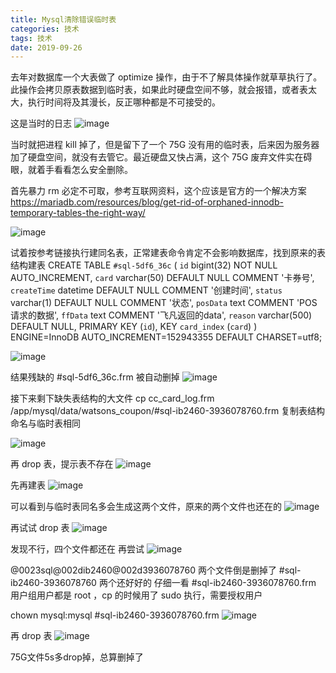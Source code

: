 ```yaml
---
title: Mysql清除错误临时表
categories: 技术
tags: 技术
date: 2019-09-26
---
```



去年对数据库一个大表做了 optimize 操作，由于不了解具体操作就草草执行了。此操作会拷贝原表数据到临时表，如果此时硬盘空间不够，就会报错，或者表太大，执行时间将及其漫长，反正哪种都是不可接受的。
<!--more-->
这是当时的日志
![image](https://user-images.githubusercontent.com/20520272/65656809-c0057000-e053-11e9-82ba-399e98adcd48.png)


当时就把进程 kill 掉了，但是留下了一个 75G 没有用的临时表，后来因为服务器加了硬盘空间，就没有去管它。最近硬盘又快占满，这个 75G 废弃文件实在碍眼，就着手看看怎么安全删除。

首先暴力 rm 必定不可取，参考互联网资料，这个应该是官方的一个解决方案
https://mariadb.com/resources/blog/get-rid-of-orphaned-innodb-temporary-tables-the-right-way/

![image](https://user-images.githubusercontent.com/20520272/65656922-2094ad00-e054-11e9-8c49-2ee8d50397e6.png)


试着按参考链接执行建同名表，正常建表命令肯定不会影响数据库，找到原来的表结构建表
CREATE TABLE `#sql-5df6_36c` (
  `id` bigint(32) NOT NULL AUTO_INCREMENT,
  `card` varchar(50) DEFAULT NULL COMMENT '卡券号',
  `createTime` datetime DEFAULT NULL COMMENT '创建时间',
  `status` varchar(1) DEFAULT NULL COMMENT '状态',
  `posData` text COMMENT 'POS请求的数据',
  `ffData` text COMMENT '飞凡返回的data',
  `reason` varchar(500) DEFAULT NULL,
  PRIMARY KEY (`id`),
  KEY `card_index` (`card`)
) ENGINE=InnoDB AUTO_INCREMENT=152943355 DEFAULT CHARSET=utf8;

![image](https://user-images.githubusercontent.com/20520272/65656942-2e4a3280-e054-11e9-90e6-6f338e8b5416.png)


结果残缺的 #sql-5df6_36c.frm 被自动删掉
![image](https://user-images.githubusercontent.com/20520272/65656964-3ace8b00-e054-11e9-8237-80a89a339ce7.png)


接下来剩下缺失表结构的大文件
cp cc_card_log.frm /app/mysql/data/watsons_coupon/#sql-ib2460-3936078760.frm
复制表结构命名与临时表相同

![image](https://user-images.githubusercontent.com/20520272/65656989-4ae66a80-e054-11e9-9cd5-c9d36f4b2757.png)


再 drop 表，提示表不存在
![image](https://user-images.githubusercontent.com/20520272/65657013-5cc80d80-e054-11e9-9c0a-100e0467ce8b.png)


先再建表
![image](https://user-images.githubusercontent.com/20520272/65657025-66ea0c00-e054-11e9-9bc2-4bb41efbe406.png)


可以看到与临时表同名多会生成这两个文件，原来的两个文件也还在的
![image](https://user-images.githubusercontent.com/20520272/65657033-70737400-e054-11e9-9e00-4b53ba93e40f.png)


再试试 drop 表
![image](https://user-images.githubusercontent.com/20520272/65657048-7cf7cc80-e054-11e9-9c28-189f9c8de552.png)

发现不行，四个文件都还在
再尝试
![image](https://user-images.githubusercontent.com/20520272/65657062-8aad5200-e054-11e9-920a-8cd054a5ccc1.png)


@0023sql@002dib2460@002d3936078760 两个文件倒是删掉了
#sql-ib2460-3936078760 两个还好好的
仔细一看
#sql-ib2460-3936078760.frm  用户组用户都是 root ，cp 的时候用了 sudo 执行，需要授权用户

chown mysql:mysql \#sql-ib2460-3936078760.frm
![image](https://user-images.githubusercontent.com/20520272/65657080-9ac53180-e054-11e9-939e-6c5c0cdb95ce.png)

再 drop 表
![image](https://user-images.githubusercontent.com/20520272/65657103-a9134d80-e054-11e9-8dcd-88cecd594ce1.png)

75G文件5s多drop掉，总算删掉了
